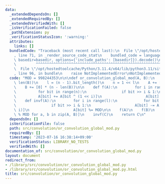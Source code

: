 ```yaml
---
data:
  _extendedDependsOn: []
  _extendedRequiredBy: []
  _extendedVerifiedWith: []
  _isVerificationFailed: false
  _pathExtension: py
  _verificationStatusIcon: ':warning:'
  attributes:
    links: []
  bundledCode: "Traceback (most recent call last):\n  File \"/opt/hostedtoolcache/Python/3.11.4/x64/lib/python3.11/site-packages/onlinejudge_verify/documentation/build.py\"\
    , line 71, in _render_source_code_stat\n    bundled_code = language.bundle(stat.path,\
    \ basedir=basedir, options={'include_paths': [basedir]}).decode()\n          \
    \         ^^^^^^^^^^^^^^^^^^^^^^^^^^^^^^^^^^^^^^^^^^^^^^^^^^^^^^^^^^^^^^^^^^^^^^^^^^^^^^^^^\n\
    \  File \"/opt/hostedtoolcache/Python/3.11.4/x64/lib/python3.11/site-packages/onlinejudge_verify/languages/python.py\"\
    , line 96, in bundle\n    raise NotImplementedError\nNotImplementedError\n"
  code: "MOD = 998244353\n\n\ndef or_convolution_global_mod(A, B):\n    n = max(len(A),\
    \ len(B))\n    l = (n - 1).bit_length()\n    n = 1 << l\n    A += [0] * (n - len(A))\n\
    \    B += [0] * (n - len(B))\n\n    def f(A):\n        for i in range(l):\n  \
    \          for bit in range(n):\n                if bit >> i & 1:\n          \
    \          A[bit] += A[bit ^ (1 << i)]\n                    A[bit] %= MOD\n\n\
    \    def invf(A):\n        for i in range(l):\n            for bit in range(n):\n\
    \                if bit >> i & 1:\n                    A[bit] -= A[bit ^ (1 <<\
    \ i)]\n                    A[bit] %= MOD\n\n    f(A)\n    f(B)\n    C = [a * b\
    \ % MOD for a, b in zip(A, B)]\n    invf(C)\n    return C\n"
  dependsOn: []
  isVerificationFile: false
  path: src/convolution/or_convolution_global_mod.py
  requiredBy: []
  timestamp: '2023-07-16 16:38:14+09:00'
  verificationStatus: LIBRARY_NO_TESTS
  verifiedWith: []
documentation_of: src/convolution/or_convolution_global_mod.py
layout: document
redirect_from:
- /library/src/convolution/or_convolution_global_mod.py
- /library/src/convolution/or_convolution_global_mod.py.html
title: src/convolution/or_convolution_global_mod.py
---
```

